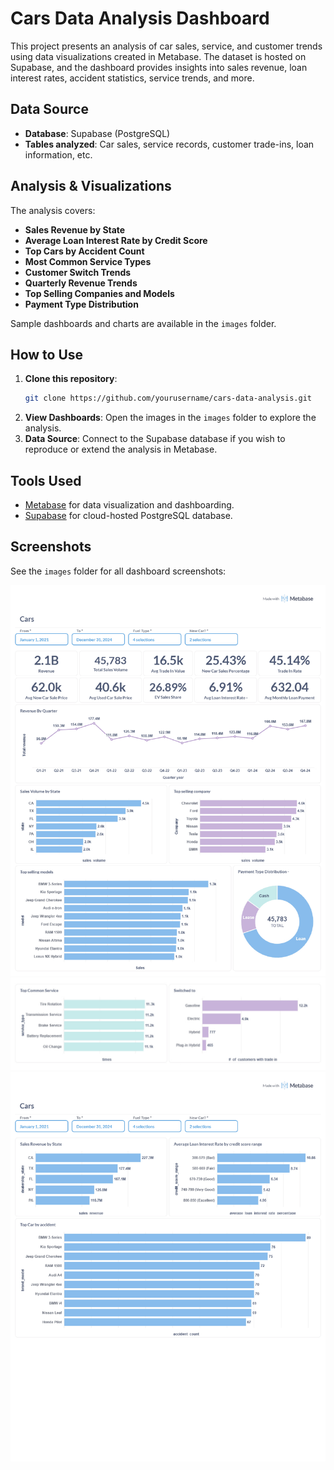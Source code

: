 # Cars Data Analysis Dashboard

This project presents an analysis of car sales, service, and customer trends using data visualizations created in Metabase. The dataset is hosted on Supabase, and the dashboard provides insights into sales revenue, loan interest rates, accident statistics, service trends, and more.


## Data Source

- **Database**: Supabase (PostgreSQL)
- **Tables analyzed**: Car sales, service records, customer trade-ins, loan information, etc.

## Analysis & Visualizations

The analysis covers:

- **Sales Revenue by State**
- **Average Loan Interest Rate by Credit Score**
- **Top Cars by Accident Count**
- **Most Common Service Types**
- **Customer Switch Trends**
- **Quarterly Revenue Trends**
- **Top Selling Companies and Models**
- **Payment Type Distribution**

Sample dashboards and charts are available in the `images` folder.

## How to Use

1. **Clone this repository**:
   ```bash
   git clone https://github.com/yourusername/cars-data-analysis.git
   ```
2. **View Dashboards**: Open the images in the `images` folder to explore the analysis.
3. **Data Source**: Connect to the Supabase database if you wish to reproduce or extend the analysis in Metabase.

## Tools Used

- [Metabase](https://www.metabase.com/) for data visualization and dashboarding.
- [Supabase](https://supabase.com/) for cloud-hosted PostgreSQL database.

## Screenshots

See the `images` folder for all dashboard screenshots:

![Dashboard 1](./images/1.jpg)
![Dashboard 2](./images/2.jpg)
![Dashboard 3](./images/3.jpg)


